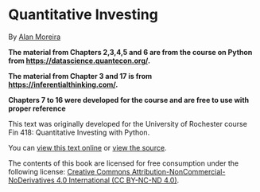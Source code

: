 # Quantitative Investing


By [Alan Moreira](https://sites.google.com/view/alanmoreira/)


**The material from Chapters 2,3,4,5 and 6 are from the course on Python from https://datascience.quantecon.org/.**


**The material from Chapter 3 and 17 is from https://inferentialthinking.com/.**

**Chapters 7 to 16 were developed for the course and are free to use with proper reference**

This text was originally developed for the University of Rochester course  Fin 418: Quantitative Investing with Python.

You can [view this text online][ghpages] or [view the source][source].


[ghpages]: https://amoreira2.github.io/quantitativeinvesting
[source]: https://amoreira2.github.io/Lectures

The contents of this book are licensed for free consumption under the following license:
[Creative Commons Attribution-NonCommercial-NoDerivatives 4.0 International (CC BY-NC-ND 4.0)](https://creativecommons.org/licenses/by-nc-nd/4.0/).
